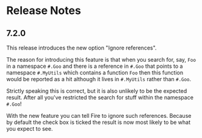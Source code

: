 # Release Notes

## 7.2.0

This release introduces the new option "Ignore references".

The reason for introducing this feature is that when you search for, say, `Foo` in a namespace `#.Goo` and there is a reference in `#.Goo` that points to a namespace `#.MyUtils` which contains a function `Foo` then this function would be reported as a hit although it lives in `#.MyUtils` rather than `#.Goo`.

Strictly speaking this is correct, but it is also unlikely to be the expected result. After all you've restricted the search for stuff within the namespace `#.Goo`!

With the new feature you can tell Fire to ignore such references. Because by default the check box is ticked the result is now most likely to be what you expect to see.